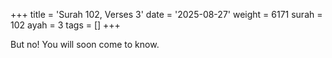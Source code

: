 +++
title = 'Surah 102, Verses 3'
date = '2025-08-27'
weight = 6171
surah = 102
ayah = 3
tags = []
+++

But no! You will soon come to know.
